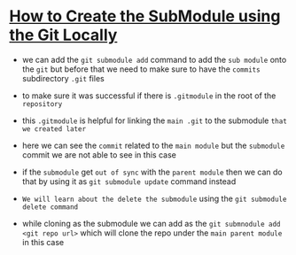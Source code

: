 # <ins> How to Create the SubModule using the Git Locally </ins> #

- we can add the `git submodule add` command to add the `sub module` onto the `git` but before that we need to make sure to have the `commits` subdirectory `.git` files 

- to make sure it was successful if there is `.gitmodule` in the root of the `repository`

- this `.gitmodule` is helpful for linking the `main .git` to the submodule `that we created later`

- here we can see the `commit` related to the `main module` but the `submodule` commit we are not able to see in this case 

- if the `submodule` get `out of sync` with the `parent module` then we can do that by using it as `git submodule update` command instead

- `We will learn about the delete the submodule` using the `git submodule delete command `

- while cloning as the submodule we can add as the `git submnodule add <git repo url>` which will clone the repo under the `main parent module` in this case 


